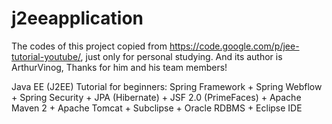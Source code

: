 # j2eeapplication
The codes of this project copied from https://code.google.com/p/jee-tutorial-youtube/, just only for personal studying. 
And its author is ArthurVinog, Thanks for him and his team members!


Java EE (J2EE) Tutorial for beginners: Spring Framework + Spring Webflow + Spring Security + JPA (Hibernate) + JSF 2.0 (PrimeFaces) + Apache Maven 2 + Apache Tomcat + Subclipse + Oracle RDBMS + Eclipse IDE

